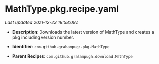 # MathType.pkg.recipe.yaml

_Last updated 2021-12-23 19:58:08Z_

- **Description**: Downloads the latest version of MathType and creates a pkg including version number.

- **Identifier**: `com.github.grahampugh.pkg.MathType`

- **Parent Recipes**: `com.github.grahampugh.download.MathType`